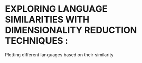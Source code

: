 # EXPLORING LANGUAGE SIMILARITIES WITH DIMENSIONALITY REDUCTION TECHNIQUES : 

Plotting different languages based on their similarity

